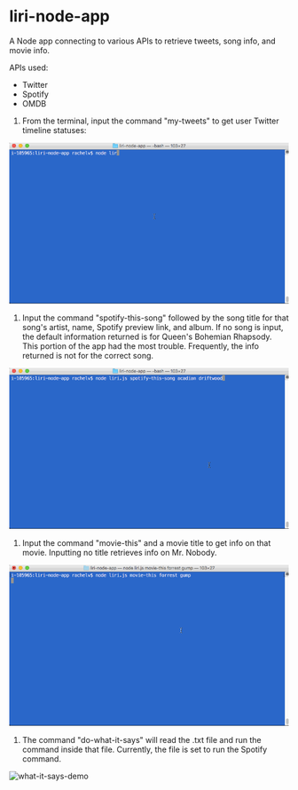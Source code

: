 # liri-node-app

A Node app connecting to various APIs to retrieve tweets, song info, and movie info.

APIs used: 

* Twitter
* Spotify
* OMDB

1. From the terminal, input the command "my-tweets" to get user Twitter timeline statuses:

![tweet-demo](./img/liri-tweet-demo.gif)

1. Input the command "spotify-this-song" followed by the song title for that song's artist, name, Spotify preview link, and album. If no song is input, the default information returned is for Queen's Bohemian Rhapsody. This portion of the app had the most trouble. Frequently, the info returned is not for the correct song.

![spotify-demo](./img/liri-spotify-demo.gif)

1. Input the command "movie-this" and a movie title to get info on that movie. Inputting no title retrieves info on Mr. Nobody.

![movie-demo](./img/liri-movie-demo.gif)

1. The command "do-what-it-says" will read the .txt file and run the command inside that file. Currently, the file is set to run the Spotify command.

![what-it-says-demo](.img/liri-fs-demo.gif)